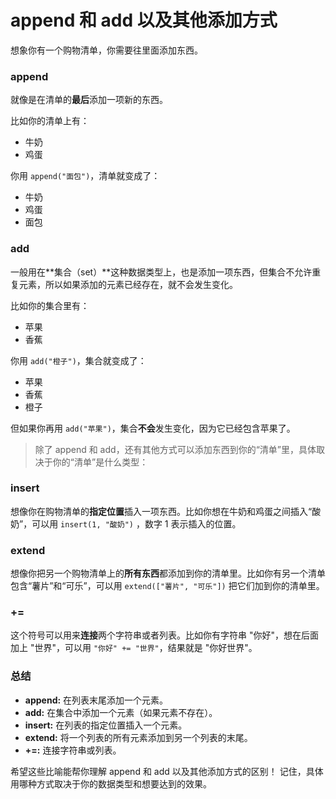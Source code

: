 # append 和 add 以及其他添加方式

想象你有一个购物清单，你需要往里面添加东西。

### append 

就像是在清单的**最后**添加一项新的东西。 

比如你的清单上有：
* 牛奶
* 鸡蛋

你用 `append("面包")`，清单就变成了：
* 牛奶
* 鸡蛋
* 面包

### add

一般用在**集合（set）**这种数据类型上，也是添加一项东西，但集合不允许重复元素，所以如果添加的元素已经存在，就不会发生变化。

比如你的集合里有：
* 苹果
* 香蕉

你用 `add("橙子")`，集合就变成了：
* 苹果
* 香蕉
* 橙子

但如果你再用 `add("苹果")`，集合**不会**发生变化，因为它已经包含苹果了。

> 除了 append 和 add，还有其他方式可以添加东西到你的“清单”里，具体取决于你的“清单”是什么类型：

### insert

想像你在购物清单的**指定位置**插入一项东西。比如你想在牛奶和鸡蛋之间插入“酸奶”，可以用 `insert(1, "酸奶")` ，数字 1 表示插入的位置。

### extend

想像你把另一个购物清单上的**所有东西**都添加到你的清单里。比如你有另一个清单包含“薯片”和“可乐”，可以用 `extend(["薯片", "可乐"])` 把它们加到你的清单里。

### +=

这个符号可以用来**连接**两个字符串或者列表。比如你有字符串 "你好"，想在后面加上 "世界"，可以用 `"你好" += "世界"`，结果就是 "你好世界"。

### 总结

* **append:** 在列表末尾添加一个元素。
* **add:** 在集合中添加一个元素（如果元素不存在）。
* **insert:** 在列表的指定位置插入一个元素。
* **extend:** 将一个列表的所有元素添加到另一个列表的末尾。
* **+=:** 连接字符串或列表。

希望这些比喻能帮你理解 append 和 add 以及其他添加方式的区别！ 记住，具体用哪种方式取决于你的数据类型和想要达到的效果。
